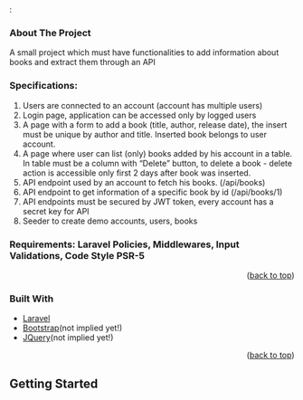 :<div id="top"></div>





<!-- ABOUT THE PROJECT -->
### About The Project

A small project which must have functionalities to add information about books and extract them through an API

### Specifications:
1. Users are connected to an account (account has multiple users)
2. Login page, application can be accessed only by logged users
3. A page with a form to add a book (title, author, release date), the insert must be unique by author and title. Inserted book belongs to user account.
4. A page where user can list (only) books added by his account in a table. In table must be a column with “Delete” button, to delete a book - delete action is accessible only first 2 days after book was inserted.
5. API endpoint used by an account to fetch his books. (/api/books)
6. API endpoint to get information of a specific book by id (/api/books/1)
7. API endpoints must be secured by JWT token, every account has a secret key for API
8. Seeder to create demo accounts, users, books

### Requirements: Laravel Policies, Middlewares, Input Validations, Code Style PSR-5
<p align="right">(<a href="#top">back to top</a>)</p>



### Built With

* [Laravel](https://laravel.com)
* [Bootstrap](https://getbootstrap.com)(not implied yet!)
* [JQuery](https://jquery.com)(not implied yet!)

<p align="right">(<a href="#top">back to top</a>)</p>



<!-- GETTING STARTED -->
## Getting Started
